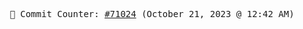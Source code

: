 <p align="center">
    <samp>
        📮 Commit Counter: <a href="https://github.com/Javascript-void0/Javascript-void0/commits/main">#71024</a> (October 21, 2023 @ 12:42 AM)
    </samp>
</p>